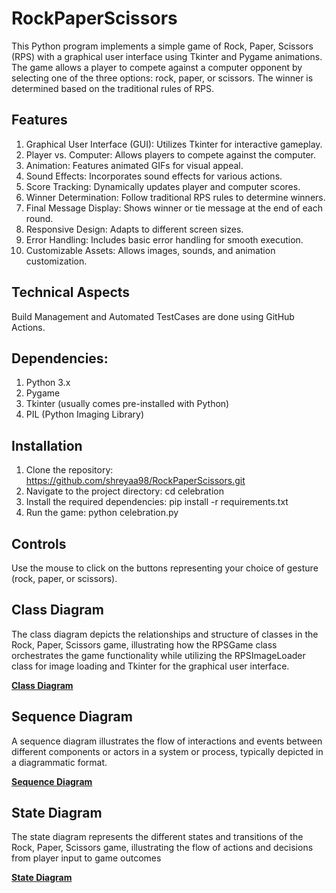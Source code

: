 # RockPaperScissors
This Python program implements a simple game of Rock, Paper, Scissors (RPS) with a graphical user interface using Tkinter and Pygame animations. The game allows a player to compete against a computer opponent by selecting one of the three options: rock, paper, or scissors. The winner is determined based on the traditional rules of RPS.

## Features
1. Graphical User Interface (GUI): Utilizes Tkinter for interactive gameplay.
2. Player vs. Computer: Allows players to compete against the computer.
3. Animation: Features animated GIFs for visual appeal.
4. Sound Effects: Incorporates sound effects for various actions.
5. Score Tracking: Dynamically updates player and computer scores.
6. Winner Determination: Follow traditional RPS rules to determine winners.
7. Final Message Display: Shows winner or tie message at the end of each round.
8. Responsive Design: Adapts to different screen sizes.
9. Error Handling: Includes basic error handling for smooth execution.
10. Customizable Assets: Allows images, sounds, and animation customization.

## Technical Aspects
Build Management and Automated TestCases are done using GitHub Actions.

## Dependencies:
1. Python 3.x
2. Pygame
3. Tkinter (usually comes pre-installed with Python)
4. PIL (Python Imaging Library)

## Installation
1. Clone the repository: https://github.com/shreyaa98/RockPaperScissors.git
2. Navigate to the project directory: cd celebration
3. Install the required dependencies: pip install -r requirements.txt
4. Run the game: python celebration.py

## Controls
Use the mouse to click on the buttons representing your choice of gesture (rock, paper, or scissors).

## Class Diagram
The class diagram depicts the relationships and structure of classes in the Rock, Paper, Scissors game, illustrating how the RPSGame class orchestrates the game functionality while utilizing the RPSImageLoader class for image loading and Tkinter for the graphical user interface.

**[Class Diagram](https://github.com/shreyaa98/RockPaperScissors/blob/3329792940fb2a04320fd1b399642767cd64d2ee/Class%20Diagram%20Shreya.png)**

## Sequence Diagram 
A sequence diagram illustrates the flow of interactions and events between different components or actors in a system or process, typically depicted in a diagrammatic format.

**[Sequence Diagram](https://github.com/shreyaa98/RockPaperScissors/blob/3329792940fb2a04320fd1b399642767cd64d2ee/Sequence%20Diagram%20Shreya.png)**

## State Diagram
The state diagram represents the different states and transitions of the Rock, Paper, Scissors game, illustrating the flow of actions and decisions from player input to game outcomes

**[State Diagram](https://github.com/shreyaa98/RockPaperScissors/blob/3329792940fb2a04320fd1b399642767cd64d2ee/State%20Diagram%20Shreya.png)**
